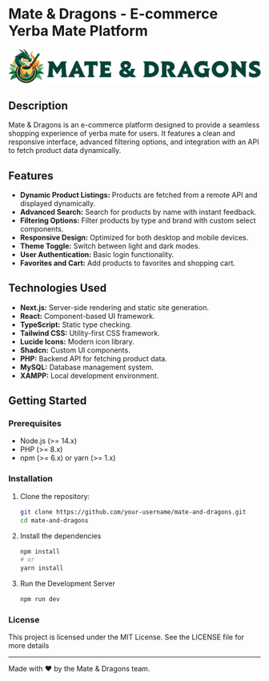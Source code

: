 # Mate & Dragons - E-commerce Yerba Mate Platform

![Mate & Dragons Logo](./public/mate-and-dragons-logo-horizontal.png)

## Description

Mate & Dragons is an e-commerce platform designed to provide a seamless shopping experience of yerba mate for users. It features a clean and responsive interface, advanced filtering options, and integration with an API to fetch product data dynamically.

## Features

- **Dynamic Product Listings:** Products are fetched from a remote API and displayed dynamically.
- **Advanced Search:** Search for products by name with instant feedback.
- **Filtering Options:** Filter products by type and brand with custom select components.
- **Responsive Design:** Optimized for both desktop and mobile devices.
- **Theme Toggle:** Switch between light and dark modes.
- **User Authentication:** Basic login functionality.
- **Favorites and Cart:** Add products to favorites and shopping cart.

## Technologies Used

- **Next.js:** Server-side rendering and static site generation.
- **React:** Component-based UI framework.
- **TypeScript:** Static type checking.
- **Tailwind CSS:** Utility-first CSS framework.
- **Lucide Icons:** Modern icon library.
- **Shadcn:** Custom UI components.
- **PHP:** Backend API for fetching product data.
- **MySQL:** Database management system.
- **XAMPP:** Local development environment.

## Getting Started

### Prerequisites

- Node.js (>= 14.x)
- PHP (>= 8.x)
- npm (>= 6.x) or yarn (>= 1.x)

### Installation

1. Clone the repository:
   ```bash
   git clone https://github.com/your-username/mate-and-dragons.git
   cd mate-and-dragons
2. Install the dependencies
   ```bash
   npm install
   # or
   yarn install
3. Run the Development Server
   ```bash
   npm run dev

### License
This project is licensed under the MIT License. See the LICENSE file for more details
_____________________________________________________________________________________

Made with ❤️ by the Mate & Dragons team.
